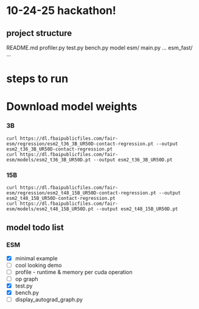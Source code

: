 # 10-24-25 hackathon!

## project structure

README.md
profiler.py
test.py
bench.py
model
esm/
    main.py
    ...
esm_fast/
    ...

# steps to run
# Download model weights

### 3B
```
curl https://dl.fbaipublicfiles.com/fair-esm/regression/esm2_t36_3B_UR50D-contact-regression.pt --output esm2_t36_3B_UR50D-contact-regression.pt
curl https://dl.fbaipublicfiles.com/fair-esm/models/esm2_t36_3B_UR50D.pt --output esm2_t36_3B_UR50D.pt
```

### 15B
```
curl https://dl.fbaipublicfiles.com/fair-esm/regression/esm2_t48_15B_UR50D-contact-regression.pt --output esm2_t48_15B_UR50D-contact-regression.pt
curl https://dl.fbaipublicfiles.com/fair-esm/models/esm2_t48_15B_UR50D.pt --output esm2_t48_15B_UR50D.pt

```

## model todo list

### ESM

- [x] minimal example
- [ ] cool looking demo
- [ ] profile - runtime & memory per cuda operation 
- [ ] op graph 
- [x] test.py
- [x] bench.py
- [ ] display_autograd_graph.py